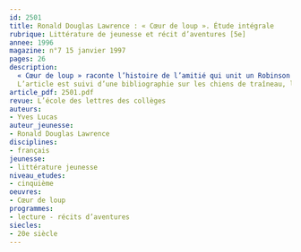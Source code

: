 ```yaml
---
id: 2501
title: Ronald Douglas Lawrence : « Cœur de loup ». Étude intégrale
rubrique: Littérature de jeunesse et récit d’aventures [5e]
annee: 1996
magazine: n°7 15 janvier 1997
pages: 26
description: 
  « Cœur de loup » raconte l’histoire de l’amitié qui unit un Robinson volontaire exilé dans le Grand Nord canadien et un chien-loup qui se laisse apprivoiser et deviendra son confident et son guide. Ce roman se double d’une aventure intérieure : chacun découvrira grâce à l’autre son destin.
  L’article est suivi d’une bibliographie sur les chiens de traîneau, la vie sociale du loup et la vie du loup dans le Grand Nord canadien.
article_pdf: 2501.pdf
revue: L’école des lettres des collèges
auteurs:
- Yves Lucas
auteur_jeunesse:
- Ronald Douglas Lawrence
disciplines:
- français
jeunesse:
- littérature jeunesse
niveau_etudes:
- cinquième
oeuvres:
- Cœur de loup
programmes:
- lecture - récits d’aventures
siecles:
- 20e siècle
---
```

